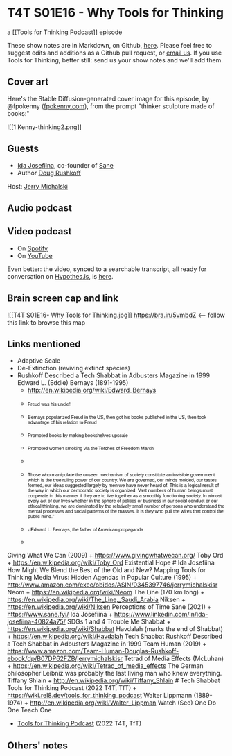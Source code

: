# T4T S01E16 - Why Tools for Thinking

a [[Tools for Thinking Podcast]] episode

These show notes are in Markdown, on Github, [here](https://github.com/OpenGlobalMind/rel8-wiki/blob/main/Tools%20for%20Thinking%20Podcast.md). Please feel free to suggest edits and additions as a Github pull request, or  [email us](mailto:sociate@gmail.com). If you use Tools for Thinking, better still: send us your show notes and we'll add them. 

## Cover art

Here's the Stable Diffusion-generated cover image for this episode, by @fpokenny ([fpokenny.com](fpokenny.com)), from the prompt "thinker sculpture made of books:"

![[1 Kenny-thinking2.png]]

## Guests

- [Ida Josefiina](https://www.linkedin.com/in/ida-josefiina-40824a75/), co-founder of [Sane](https://www.sane.fyi/)
- Author [Doug Rushkoff](http://en.wikipedia.org/wiki/Douglas_Rushkoff)

Host: [Jerry Michalski](http://www.jerrymichalski.com/)

## Audio podcast 



## Video podcast  

- On [Spotify]()
- On [YouTube]()

Even better: the video, synced to a searchable transcript, all ready for conversation on [Hypothes.is](https://hypothes.is/), is [here](). 

## Brain screen cap and link

![[T4T S01E16- Why Tools for Thinking.jpg]]
https://bra.in/5vmbdZ  <-- follow this link to browse this map

## Links mentioned

- Adaptive Scale
- De-Extinction (reviving extinct species)
- Rushkoff Described a Tech Shabbat in Adbusters Magazine in 1999
Edward L. (Eddie) Bernays (1891-1995)
	+ http://en.wikipedia.org/wiki/Edward_Bernays
	- <p class="default"><span style="font-size: 8pt; color: #000000; font-family: Arial;">Freud was his uncle!!</span></p>
	- <p class="default"><span style="font-size: 8pt; color: #000000; font-family: Arial;">Bernays popularized Freud in the US, then got his books published in the US, then took advantage of his relation to Freud</span></p>
	- <p class="default"><span style="font-size: 8pt; color: #000000; font-family: Arial;">Promoted books by making bookshelves upscale</span></p>
	- <p class="default"><span style="font-size: 8pt; color: #000000; font-family: Arial;">Promoted women smoking via the Torches of Freedom March</span></p>
	- <p class="default">&nbsp;</p>
	- <p class="default"><span style="font-size: 8pt; color: #000000; font-family: Arial;">Those who manipulate the unseen mechanism of society constitute an invisible government which is the true ruling power of our country. We are governed, our minds molded, our tastes formed, our ideas suggested largely by men we have never heard of. This is a logical result of the way in which our democratic society is organized. Vast numbers of human beings must cooperate in this manner if they are to live together as a smoothly functioning society. In almost every act of our lives whether in the sphere of politics or business in our social conduct or our ethical thinking, we are dominated by the relatively small number of persons who understand the mental processes and social patterns of the masses. It is they who pull the wires that control the public mind."</span></p>
	- <p class="default"><span style="font-size: 8pt; color: #000000; font-family: Arial;">- Edward L. Bernays, the father of American propaganda</span></p>
	- <p class="default">&nbsp;</p>
Giving What We Can (2009)
	+ https://www.givingwhatwecan.org/
	Toby Ord
		+ https://en.wikipedia.org/wiki/Toby_Ord
		Existential Hope
			# Ida Josefiina
How Might We Blend the Best of the Old and New?
Mapping Tools for Thinking
Media Virus: Hidden Agendas in Popular Culture (1995)
	+ http://www.amazon.com/exec/obidos/ASIN/0345397746/jerrymichalskisr
Neom
	+ https://en.wikipedia.org/wiki/Neom
	The Line (170 km long)
		+ https://en.wikipedia.org/wiki/The_Line,_Saudi_Arabia
Niksen
	+ https://en.wikipedia.org/wiki/Niksen
Perceptions of Time
Sane (2021)
	+ https://www.sane.fyi/
	Ida Josefiina
		+ https://www.linkedin.com/in/ida-josefiina-40824a75/
SDGs 1 and 4 Trouble Me
Shabbat
	+ https://en.wikipedia.org/wiki/Shabbat
	Havdalah (marks the end of Shabbat)
		+ https://en.wikipedia.org/wiki/Havdalah
	Tech Shabbat
		Rushkoff Described a Tech Shabbat in Adbusters Magazine in 1999
Team Human (2019)
	+ https://www.amazon.com/Team-Human-Douglas-Rushkoff-ebook/dp/B07DP62FZB/jerrymichalskisr
Tetrad of Media Effects (McLuhan)
	+ https://en.wikipedia.org/wiki/Tetrad_of_media_effects
The German philosopher Leibniz was probably the last living man who knew everything.
Tiffany Shlain
	+ http://en.wikipedia.org/wiki/Tiffany_Shlain
	# Tech Shabbat
Tools for Thinking Podcast (2022 T4T, TfT)
	+ https://wiki.rel8.dev/tools_for_thinking_podcast
Walter Lippmann (1889-1974)
	+ http://en.wikipedia.org/wiki/Walter_Lippman
Watch (See) One Do One Teach One

- [Tools for Thinking Podcast](https://bra.in/2vGNna) (2022 T4T, TfT)

## Others' notes




